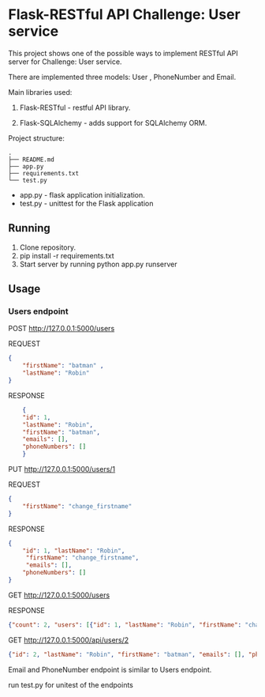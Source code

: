 # Flask-RESTful API Challenge: User service 

This project shows one of the possible ways to implement RESTful API server for Challenge: User service.

There are implemented three models: User , PhoneNumber and Email.

Main libraries used:

1. Flask-RESTful - restful API library.

2. Flask-SQLAlchemy - adds support for SQLAlchemy ORM.

Project structure:
```
.
├── README.md
├── app.py
├── requirements.txt
└── test.py
```


* app.py - flask application initialization.
* test.py - unittest for the Flask application
## Running 

1. Clone repository.
2. pip install -r requirements.txt
4. Start server by running python app.py runserver

## Usage
### Users endpoint
POST http://127.0.0.1:5000/users

REQUEST
```json
{
	"firstName": "batman" , 
    "lastName": "Robin"
}
```
RESPONSE
```json
    {
    "id": 1, 
    "lastName": "Robin", 
    "firstName": "batman", 
    "emails": [], 
    "phoneNumbers": []
    }
```
PUT http://127.0.0.1:5000/users/1

REQUEST
```json
{
	"firstName": "change_firstname"
}
```
RESPONSE
```json
{
    "id": 1, "lastName": "Robin",
     "firstName": "change_firstname",
     "emails": [], 
    "phoneNumbers": []
}
```

GET http://127.0.0.1:5000/users

RESPONSE
```json
{"count": 2, "users": [{"id": 1, "lastName": "Robin", "firstName": "change_firstname", "emails": [{"id": 1, "email": "change@email.id"}], "phoneNumbers": [{"id": 1, "number": "6554455"}]}, {"id": 2, "lastName": "Robin", "firstName": "batman", "emails": [], "phoneNumbers": []}]}
```
GET http://127.0.0.1:5000/api/users/2
```json
{"id": 2, "lastName": "Robin", "firstName": "batman", "emails": [], "phoneNumbers": []}]}
```



Email and PhoneNumber endpoint is similar to Users endpoint.


run test.py for unitest of the endpoints